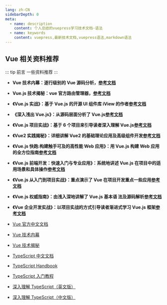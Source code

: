 ```yaml
---
lang: zh-CN
sidebarDepth: 0
meta:
  - name: description
    content: 个人总结的vuepress学习技术文档-语法
  - name: keywords
    content: vuepress,最新技术文档,vuepress语法,markdown语法
---
```


## Vue 相关资料推荐

::: tip 前言
一些资料推荐
:::

- **Vue 技术内幕：逐行级别的 Vue 源码分析，[参考文档](http://caibaojian.com/vue-design/)**

- **Vue.js 技术揭秘：vue 官方路由管理器，[参考文档](https://ustbhuangyi.github.io/vue-analysis/)**

- **《Vue.js 实战》：基于 Vue.js 的开源 UI 组件库 iView 的作者[参考文档]()**

- **《深入浅出 Vue.js》：从源码层面分析了 Vue.js[参考文档]()**

- **《Vue.js 项目实战》：基于 6 个项目来引导读者深入理解 Vue.js[参考文档]()**

- **《Vue2 实践揭秘》：详细讲解 Vue2 的基础理论应用及高级组件开发[参考文档]()**

- **《Vue.js 快跑:构建触手可及的高性能 Web 应用》：用 Vue.js 构建 Web 应用的全方位指南[参考文档]()**

- **《Vue.js 前端开发：快速入门与专业应用》：系统地讲述 Vue.js 在项目中的适用场景和具体操作[参考文档]()**

- **《Vue.js 从入门到项目实战》：重点演示了 Vue 在项目开发重点一些应用[参考文档]()**

- **《Vue.js 权威指南》：由浅入深地讲解了 Vue.js 基本语 法及源码解析[参考文档]()**

- **《Vue 企业开发实战》：以项目实战的方式引导读者渐进式学习 Vue.js 框架[参考文档]()**

- [Vue 官方中文文档](https://cn.vuejs.org/)
- [Vue 技术内幕](http://hcysun.me/vue-design/)
- [Vue 技术揭秘](https://ustbhuangyi.github.io/vue-analysis/)

- [TypeScript 中文文档](https://www.tslang.cn/docs/home.html)
- [TypeScript Handbook](https://zhongsp.gitbooks.io/typescript-handbook/content/)
- [TypeScript 入门教程](https://ts.xcatliu.com/)
- [深入理解 TypeScript（英文版）](https://basarat.gitbooks.io/typescript/content/docs/getting-started.html)
- [深入理解 TypeScript（中文版）](https://jkchao.github.io/typescript-book-chinese/)
